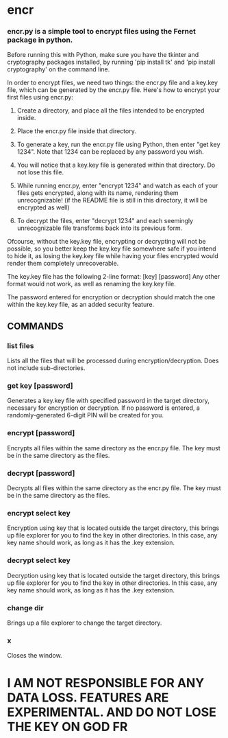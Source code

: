 # encr
### encr.py is a simple tool to encrypt files using the Fernet package in python.
Before running this with Python, make sure you have the tkinter and cryptography packages installed, by running 'pip install tk' and 'pip install cryptography' on the command line.

In order to encrypt files, we need two things: the encr.py file and a key.key file, which can be generated by the encr.py file. Here's how to encrypt your first files using encr.py:

1) Create a directory, and place all the files intended to be encrypted inside.

2) Place the encr.py file inside that directory.

3) To generate a key, run the encr.py file using Python, then enter "get key 1234". Note that 1234 can be replaced by any password you wish.

4) You will notice that a key.key file is generated within that directory. Do not lose this file.

5) While running encr.py, enter "encrypt 1234" and watch as each of your files gets encrypted, along with its name, rendering them unrecognizable! (if the README file is still in this directory, it will be encrypted as well)

6) To decrypt the files, enter "decrypt 1234" and each seemingly unrecognizable file transforms back into its previous form.

Ofcourse, without the key.key file, encrypting or decrypting will not be possible, so you better keep the key.key file somewhere safe if you intend to hide it, as losing the key.key file while having your files encrypted would render them completely unrecoverable. 

The key.key file has the following 2-line format:
[key]
[password]
Any other format would not work, as well as renaming the key.key file.

The password entered for encryption or decryption should match the one within the key.key file, as an added security feature.

## COMMANDS
### list files
Lists all the files that will be processed during encryption/decryption. Does not include sub-directories.
### get key [password]
Generates a key.key file with specified password in the target directory, necessary for encryption or decryption. If no password is entered, a randomly-generated 6-digit PIN will be created for you.
### encrypt [password]
Encrypts all files within the same directory as the encr.py file. The key must be in the same directory as the files.
### decrypt [password]
Decrypts all files within the same directory as the encr.py file. The key must be in the same directory as the files.
### encrypt select key
Encryption using key that is located outside the target directory, this brings up file explorer for you to find the key in other directories. In this case, any key name should work, as long as it has the .key extension.
### decrypt select key
Decryption using key that is located outside the target directory, this brings up file explorer for you to find the key in other directories. In this case, any key name should work, as long as it has the .key extension.
### change dir
Brings up a file explorer to change the target directory.
### x
Closes the window.

# I AM NOT RESPONSIBLE FOR ANY DATA LOSS. FEATURES ARE EXPERIMENTAL. AND DO NOT LOSE THE KEY ON GOD FR
